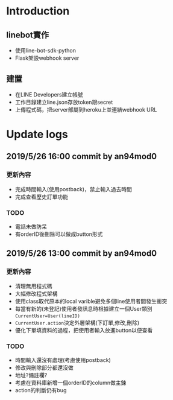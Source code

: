 # Introduction
## linebot實作
* 使用line-bot-sdk-python
* Flask架設webhook server

## 建置
* 在LINE Developers建立帳號
* 工作目錄建立line.json存放token跟secret
* 上傳程式碼，把server部屬到heroku上並連結webhook URL

# Update logs
## 2019/5/26 16:00 commit by an94mod0

### 更新內容
* 完成時間輸入(使用postback)，禁止輸入過去時間
* 完成查看歷史訂單功能

### TODO
* 電話未做防呆
* 有orderID後刪除可以做成button形式

## 2019/5/26 13:00 commit by an94mod0
### 更新內容
* 清理無用程式碼
* 大幅修改程式架構
* 使用class取代原本的local varible避免多個line使用者間發生衝突
* 每當有新的(未登記)使用者發訊息時根據建立一個User類別 `CurrentUser=User(lineID)`
* `CurrentUser.action`決定外層架構(下訂單,修改,刪除)
* 優化下單填資料的過程，把使用者輸入放進button以便查看


### TODO
* 時間輸入還沒有處理(考慮使用postback)
* 修改與刪除部分都還沒做
* 地址?備註欄?
* 考慮在資料庫新增一個orderID的column做主鍊
* action的判斷仍有bug
